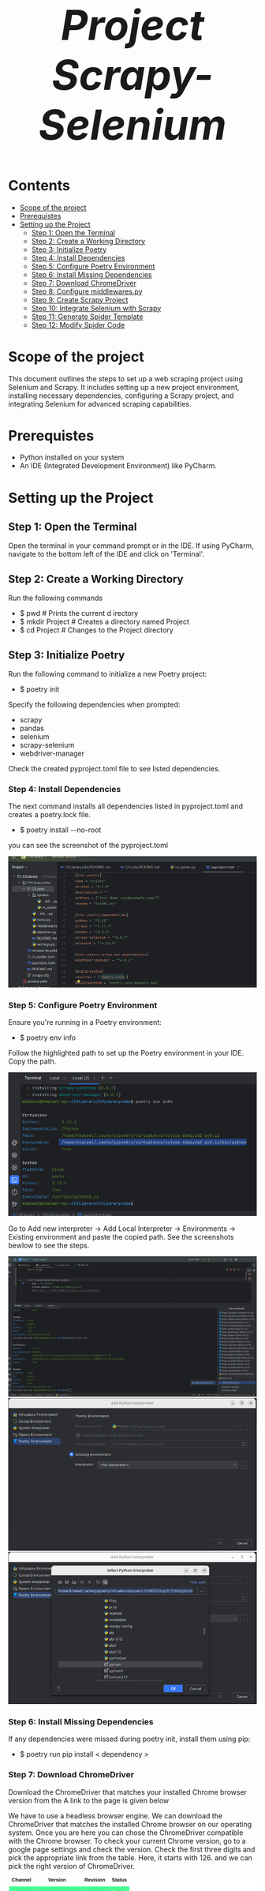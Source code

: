 <div align="center" style="font-size: 3em; font-weight: bold; color: #33;">

# *Project Scrapy-Selenium*

</div>

# Contents

<!-- TOC -->
  * [Scope of the project](#scope-of-the-project)  
  * [Prerequistes](#prerequistes)
  * [Setting up the Project](#setting-up-the-project)
    * [Step 1: Open the Terminal](#step-1-open-the-terminal)
    * [Step 2: Create a Working Directory](#step-2-create-a-working-directory)
    * [Step 3: Initialize Poetry](#step-3-initialize-poetry)
    * [Step 4: Install Dependencies](#step-4-install-dependencies)
    * [Step 5: Configure Poetry Environment](#step-5-configure-poetry-environment)
    * [Step 6: Install Missing Dependencies](#step-6-install-missing-dependencies)
    * [Step 7: Download ChromeDriver](#step-7-download-chromedriver)
    * [Step 8: Configure middlewares.py](#step-8-configure-middlewarespy-)
    * [Step 9: Create Scrapy Project](#step-9-create-scrapy-project)
    * [Step 10: Integrate Selenium with Scrapy](#step-9-integrate-selenium-with-scrapy)
    * [Step 11: Generate Spider Template](#step-11-generate-spider-template)
    * [Step 12: Modify Spider Code](#step-12-Modify-spider-code)
    

<!-- TOC -->

# Scope of the project
This document outlines the steps to set up a web scraping project using Selenium and Scrapy. It includes setting up a new project environment, installing necessary dependencies, configuring a Scrapy project, and integrating Selenium for advanced scraping capabilities.

# Prerequistes
- Python installed on your system
- An IDE (Integrated Development Environment) like PyCharm.

# Setting up the Project

## Step 1: Open the Terminal
Open the terminal in your command prompt or in the IDE. If using PyCharm, navigate to the bottom left of the IDE and click on 'Terminal'.

## Step 2: Create a Working Directory
Run the following commands
* $ pwd          # Prints the current d irectory
* $ mkdir Project # Creates a directory named Project
* $ cd Project # Changes to the Project directory

## Step 3: Initialize Poetry
Run the following command to initialize a new Poetry project:

* $ poetry init

Specify the following dependencies when prompted:

- scrapy
- pandas
- selenium
- scrapy-selenium
- webdriver-manager

Check the created pyproject.toml file to see listed dependencies.


### Step 4: Install Dependencies

The next command installs all dependencies listed in pyproject.toml and creates a poetry.lock file.

* $ poetry install --no-root

you can see the screenshot of the pyproject.toml 

![one.png](/image/one.png)


### Step 5: Configure Poetry Environment
Ensure you're running in a Poetry environment:

* $ poetry env info

Follow the highlighted path to set up the Poetry environment in your IDE. Copy the path.

![two.png](/image/two.png)

Go to Add new interpreter -> Add Local Interpreter -> Environments -> Existing environment and paste the copied path. See the screenshots bewlow to see the steps. 

![venv1.png](/image/venv1.png)
![venv2.png](/image/venv2.png)
![venv3.png](/image/venv3.png)

### Step 6: Install Missing Dependencies
If any dependencies were missed during poetry init, install them using pip:

* $ poetry run pip install < dependency >

### Step 7: Download ChromeDriver
Download the ChromeDriver that matches your installed Chrome browser version from the
A link to the page is given below

[](https://googlechromelabs.github.io/chrome-for-testing/)

We have to use a headless browser engine. We can download the ChromeDriver that matches the installed Chrome browser on our operating system. Once you are here you can chose the ChromeDriver compatible with the Chrome browser. To check your current Chrome version, go to a google page settings and check the version. Check the first three digits and pick the appropriate link from the table. Here, it starts with 126. and we can pick the right version of ChromeDriver.

![three.png](/image/three.png)

Copy the first link in the list, Chrome, which is the one for linux64.

### Step 8: Configure middlewares.py 
Locate middlewares.py in the scrapy-selenium sub-folder in the site-packages folder:

* $ pip show scrapy-selenium

Drag and open the file in the IDE and update it with the necessary changes from:
![mwares.png](/image/mwares.png) 
under middlewares.py.


### Step 9: Create Scrapy Project

* $ scrapy startproject CVJobs CVLibraryJobs
* $ cd CVLibraryJobs
* $ tree 

![four.png](/image/four.png)

If we get the same result as above, our Scrapy setup has been successful. 

## Step 10: Integrate Selenium with Scrapy

Add the downloaded ChromeDriver to the scraping-scraper directory and update settings.py with what you see in the screen shot.

![five.png](/image/five.png)


After that, while scrolling up you can see a text which says : 

![false.png](/image/false.png)

Change True to False. This will ignore the robots.txt rules. 

### Step 11: Generate Spider Template

Give these in the command line: 

* $ cd CVLibraryJobs
* $ scrapy genspider cv_spider www.cv-library.co.uk

This creates cv_spider.py in the spiders directory.

### Step 12: Modify Spider Code
Update 'cv_spider.py' with the code given: 

![six.png](/image/six.png)

Let's break down the above code changes:

- Add start_requests function to request the review page using SeleniumRequest.
- Iterate over all the reviews on the HTML and parse them using CSS selectors.

Let's execute this spider and save the scraping results.Give this in the command line:
* $ scrapy crawl cv_spider –output cv_spider.json

Now a json file will be created in the project folder. The above Scrapy command will execute the spider and save the scraping results into the cv_spider.json file:





